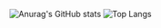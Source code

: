 ![Anurag's GitHub stats](https://github-readme-stats.vercel.app/api?username=ThiagoMilitao&show_icons=true&theme=tokyonight)
![Top Langs](https://github-readme-stats.vercel.app/api/top-langs/?username=ThiagoMilitao&layout=compact&theme=tokyonight)
